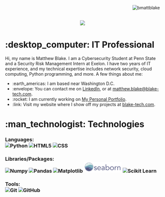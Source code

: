 <img align="right" src="https://visitor-badge.laobi.icu/badge?page_id=bmattblake.bmattblake" alt="bmattblake">    

<h1 align="center">
  <a href="https://git.io/typing-svg">
    <img src="https://readme-typing-svg.herokuapp.com/?lines=Hi!+%F0%9F%91%8B+I'm+Matthew!;Nice+to+meet+you!!&center=true&size=30">
  </a>
</h1>
   <h1>	:desktop_computer:  IT Professional</h1>
<p>
  Hi, my name is Matthew Blake. I am a Cybersecurity Student at Penn State and a Security Risk Management Intern at Exelon. I have two years of IT experience, and my technical expertise includes network security, cloud computing, Python programming, and more. 
<be>
A few things about me:
  <ul>
    <li> :earth_americas: I am based near Washington D.C.</li>
    <li> :envelope: You can contact me on <a href="https://www.linkedin.com/in/matthew-at-psu/"> LinkedIn</a>, or at <a href="mailto:matthew.blake@blake-tech.com"> matthew.blake@blake-tech.com</a>.</li>
    <li> :rocket: I am currently working on <a href="https://github.com/bmattblake/personal-portfolio">My Personal Portfolio</a>.</li>
    <li> :link: Visit my website where I show off my projects at <a href="https://blake-tech.com">blake-tech.com</a>.</li>
  </ul>

<h1> :man_technologist: Technologies</h2>
<h3>
  Languages: <br>
  <img title="Python" height="35" src="images/python-original.svg">
  <img title="HTML5" height="35" src="images/html5.svg">
  <img title="CSS" height="35" src="images/css.svg">
</h3>
<be>
<h3>
  Libraries/Packages: <br>
  <img title="Numpy" height="35" src="images/numpy.svg">
  <img title="Pandas" height="35" src="images/pandas.svg">
  <img title="Matplotlib" height="35" src="images/matplotlib.svg">
  <img title="Seaborn" height="35" src="images/seaborn.svg">
  <img title="Scikit Learn" height="35" src="images/Scikit_learn.svg">
</h3>
<h3>
  Tools: <br>
  <img title="Git" height="35" src="images/git-original.svg">
  <img title="GitHub" height="35" src="images/github.svg">
</h3>

